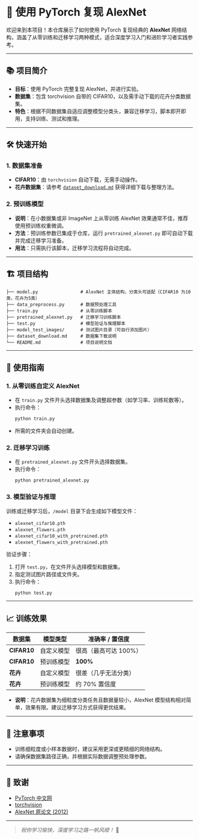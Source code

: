 # 🌟 使用 PyTorch 复现 AlexNet

欢迎来到本项目！本仓库展示了如何使用 PyTorch 复现经典的 **AlexNet** 网络结构，涵盖了从零训练和迁移学习两种模式，适合深度学习入门和进阶学习者实践参考。

---

## 📚 项目简介

- **目标**：使用 PyTorch 完整复现 AlexNet，并进行实验。
- **数据集**：包含 torchvision 自带的 CIFAR10，以及需手动下载的花卉分类数据集。
- **特色**：根据不同数据集自适应调整模型分类头，兼容迁移学习，脚本即开即用，支持训练、测试和推理。

---

## 🛠️ 快速开始

### 1. 数据集准备

- **CIFAR10**：由 `torchvision` 自动下载，无需手动操作。
- **花卉数据集**：请参考 [`dataset_download.md`](dataset_download.md) 获得详细下载与整理方法。

### 2. 预训练模型

- **说明**：在小数据集或非 ImageNet 上从零训练 AlexNet 效果通常不佳，推荐使用预训练权重微调。
- **方法**：预训练参数已集成于仓库，运行 `pretrained_alexnet.py` 即可自动下载并完成迁移学习准备。
- **用法**：只需执行该脚本，迁移学习流程将自动完成。

---

## 🏗️ 项目结构

```
├── model.py                # AlexNet 主体结构，分类头可适配（CIFAR10 为10类，花卉为5类）
├── data_preprocess.py      # 数据预处理工具
├── train.py                # 从零训练脚本
├── pretrained_alexnet.py   # 迁移学习训练脚本
├── test.py                 # 模型验证与推理脚本
├── model_test_images/      # 测试图片目录（可自行添加图片）
├── dataset_download.md     # 数据集下载说明
└── README.md               # 项目说明文档
```

---

## 🚀 使用指南

### 1. 从零训练自定义 AlexNet

- 在 `train.py` 文件开头选择数据集及调整超参数（如学习率、训练轮数等）。
- 执行命令：
  ```bash
  python train.py
  ```
- 所需的文件夹会自动创建。

### 2. 迁移学习训练

- 在 `pretrained_alexnet.py` 文件开头选择数据集。
- 执行命令：
  ```bash
  python pretrained_alexnet.py
  ```

### 3. 模型验证与推理

训练或迁移学习后，`/model` 目录下会生成如下模型文件：

- `alexnet_cifar10.pth`
- `alexnet_flowers.pth`
- `alexnet_cifar10_with_pretrained.pth`
- `alexnet_flowers_with_pretrained.pth`

验证步骤：
1. 打开 `test.py`，在文件开头选择模型和数据集。
2. 指定测试图片路径或文件夹。
3. 执行命令：
   ```bash
   python test.py
   ```

---

## 📈 训练效果

| 数据集      | 模型类型           | 准确率 / 置信度         |
|-------------|--------------------|------------------------|
| **CIFAR10** | 自定义模型         | 很高（最高可达 100%）   |
| **CIFAR10** | 预训练模型         | **100%**               |
| **花卉**    | 自定义模型         | 很差（几乎无法分类）    |
| **花卉**    | 预训练模型         | 约 70% 置信度          |

- **说明**：花卉数据集为细粒度分类任务且数据量较小，AlexNet 模型结构相对简单，效果有限。建议迁移学习方式获得更优结果。

---

## 📝 注意事项

- 训练细粒度或小样本数据时，建议采用更深或更精细的网络结构。
- 请确保数据集路径正确，并根据实际数据调整预处理参数。

---

## 🤝 致谢

- [PyTorch 中文网](https://pytorch.org/)
- [torchvision](https://pytorch.org/vision/stable/index.html)
- [AlexNet 原论文 (2012)](https://papers.nips.cc/paper/2012/hash/c399862d3b9d6b76c8436e924a68c45b-Abstract.html)

---

> _祝你学习愉快，深度学习之路一帆风顺！_ 🚀
